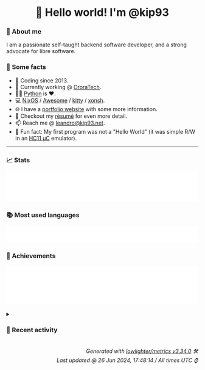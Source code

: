 <!-- README template, populated using this action:
     https://github.com/kip93/kip93/blob/main/.github/workflows/readme.yml. -->

<h1 align="center">👋 Hello world! I'm @kip93</h1> <!-- LOGIN => username -->

### 👤 About me

I am a passionate self-taught backend software developer, and a strong advocate for libre software.


### 💬 Some facts

* 📅 Coding since 2013.
* 💼 Currently working @ [OroraTech](https://ororatech.com/).
* 👨‍💻 [Python](https://github.com/search?q=user%3Akip93&l=python) is ❤️. <!-- LOGIN => username -->
* 💻 [NixOS](https://github.com/NixOS/) /
     [Awesome](https://github.com/awesomeWM/) /
     [kitty](https://github.com/kovidgoyal/kitty/) /
     [xonsh](https://github.com/xonsh/).
* 🌐 I have a [portfolio website](https://kip93.net/) with some more information.
* 📝 Checkout my [résumé](https://kip93.net/resume/) for even more detail.
* 📫 Reach me @ [leandro@kip93.net](mailto:leandro@kip93.net).
* 🎲 Fun fact: My first program was not a "Hello World" (it was simple R/W in an [HC11 µC](https://en.wikipedia.org/wiki/68HC11) emulator).


-----------------------------------------------------------------------------------------------------------------------


### 📈 Stats

![](./stats.svg)


### 📚 Most used languages <!-- by percentage, in decreasing order -->

![](./languages.svg)


### 🏅 Achievements

![](./achievements.svg)


<details> <!-- Last activity -->
<!-- Almost verbatim copy of https://github.com/lowlighter/metrics/blob/latest/source/templates/markdown/partials/activity.ejs, but restructured to be foldable. -->
<summary><h3>📰 Recent activity</h3></summary>

* 💬 Commented on [#293002 python311Packages.flask-simpleldap: init at 2.0.0](https://github.com/NixOS/nixpkgs/pull/293002) from [NixOS/nixpkgs](https://github.com/NixOS/nixpkgs)
  * *On 24 Jun 2024, 20:17:20*
* 🔍 Reviewed [#293002 python311Packages.flask-simpleldap: init at 2.0.0](https://github.com/NixOS/nixpkgs/pull/293002) in [NixOS/nixpkgs](https://github.com/NixOS/nixpkgs)
  * *On 24 Jun 2024, 20:17:21*
* ➡️ Pushed 1 commit in [kip93/nixpkgs](https://github.com/kip93/nixpkgs) on branch `chore/add-flask-simpleldap`
  * [#96a417f](https://github.com/kip93/nixpkgs/commit/96a417f) python311Packages.flask-simpleldap: init at 2.0.0
  * *On 24 Jun 2024, 20:16:19*
* ➡️ Pushed 10000 commits in [kip93/nixpkgs](https://github.com/kip93/nixpkgs) on branch `master`
  * [#be71e3f](https://github.com/kip93/nixpkgs/commit/be71e3f) Merge pull request #319539 from CrackTC/master

obsidian: add commandLineArgs
  * [#4eff4c0](https://github.com/kip93/nixpkgs/commit/4eff4c0) Merge pull request #321094 from jopejoe1/merge-catppuccin-fcitx5

catppuccin-fcitx5: merge with fcitx5-catppuccin
  * [#8034fbb](https://github.com/kip93/nixpkgs/commit/8034fbb) mpd-notification: 0.8.7 -&gt; 0.9.0
  * [#298e3cb](https://github.com/kip93/nixpkgs/commit/298e3cb) maintainers: remove arcayr
  * [#2f0a45e](https://github.com/kip93/nixpkgs/commit/2f0a45e) mitm6: remove arcayr from maintainers
  * [#3ac49bc](https://github.com/kip93/nixpkgs/commit/3ac49bc) nixos/bluemap: fix defaults issue with `services.bluemap.host`

The default for this value depends on `config.networking.domain`, which is typed as `types.nullOr types.str` in nixos/modules/tasks/network-interfaces.nix

As a result, the default for `services.bluemap.host` either has to be `types.nullOr types.str`, or we need to drop the default.

Based on PR feedback, this commit drops the default and requires configuration through the `services.bluemap.host` option.

While this is a breaking change, since the module is a month old, there should be very few users so far.
  * [#d2a0c85](https://github.com/kip93/nixpkgs/commit/d2a0c85) burpsuite: remove arcayr from maintainers
  * [#c3424ad](https://github.com/kip93/nixpkgs/commit/c3424ad) hmcl: fix gtk wrapping
  * [#b429742](https://github.com/kip93/nixpkgs/commit/b429742) Merge pull request #321399 from r-ryantm/auto-update/roddhjav-apparmor-rules

roddhjav-apparmor-rules: 0-unstable-2024-06-12 -&gt; 0-unstable-2024-06-16
  * [#6bb516d](https://github.com/kip93/nixpkgs/commit/6bb516d) nixos/gnome-keyring: enable gnome-keyring for fingerprint authentication&#39;

this should be enabled by default if fprintd is enabled
  * [#cfaa6e4](https://github.com/kip93/nixpkgs/commit/cfaa6e4) trufflehog: 3.78.1 -&gt; 3.78.2
  * [#86ebb22](https://github.com/kip93/nixpkgs/commit/86ebb22) typescript: 5.4.5 -&gt; 5.5.2
  * [#de50625](https://github.com/kip93/nixpkgs/commit/de50625) libdisplay-info: 0.1.1 -&gt; 0.2.0
  * [#fc5e4c4](https://github.com/kip93/nixpkgs/commit/fc5e4c4) signal-desktop-beta: 7.13.0-beta.1 -&gt; 7.14.0-beta.1
  * [#2e0b448](https://github.com/kip93/nixpkgs/commit/2e0b448) signal-desktop: 7.12.0 -&gt; 7.13.0
  * [#48d4001](https://github.com/kip93/nixpkgs/commit/48d4001) home-assistant-custom-lovelace-modules.android-tv-card: 3.8.0 -&gt; 3.8.1
  * [#ce0391c](https://github.com/kip93/nixpkgs/commit/ce0391c) function-runner: 5.1.0 -&gt; 5.1.2
  * [#bf16600](https://github.com/kip93/nixpkgs/commit/bf16600) roddhjav-apparmor-rules: 0-unstable-2024-06-12 -&gt; 0-unstable-2024-06-16
  * [#b05e29f](https://github.com/kip93/nixpkgs/commit/b05e29f) eigenmath: 3.26-unstable-2024-06-09 -&gt; 3.27-unstable-2024-06-20
  * [#d752d6a](https://github.com/kip93/nixpkgs/commit/d752d6a) cargo-dist: 0.15.0 -&gt; 0.16.0
  * *On 24 Jun 2024, 19:57:01*
</details>


<h6 align="right"><em>
    Generated with <a href="https://github.com/lowlighter/metrics/tree/latest/">lowlighter/metrics v3.34.0</a> 🛠️<br> <!-- VERSION => MAJOR.minor.patch -->
    Last updated @ 26 Jun 2024, 17:48:14 / All times UTC ⌚ <!-- meta.generated => DD/MM/YYYY, hh:mm -->
</em></h6>
